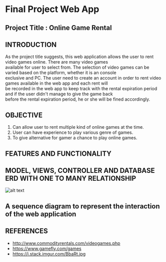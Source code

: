 # Final Project Web App

## Project Title : Online Game Rental

## INTRODUCTION
As the project title suggests, this web application allows the user to rent video games online. There are many video games  
available for user to select from. The selection of video games can be varied based on the platform, whether it is an console  
exclusive and PC. The user need to create an account in order to rent video games available in the web app and each rent will  
be recorded in the web app to keep track with the rental expiration period and if the user didn't manage to give the game back  
before the rental expiration period, he or she will be fined accordingly. 
## OBJECTIVE
1. Can allow user to rent multiple kind of online games at the time.
2. User can have experience to play various genre of games.
3. To give alternative for gamer a chance to play online games.

## FEATURES AND FUNCTIONALITY

## MODEL, VIEWS, CONTROLLER AND DATABASE ERD WITH ONE TO MANY RELATIONSHIP
![alt text](https://github.com/SyahrilDanial/Final-Project-Web-App/main/Capture.JPG?raw=true)

## A sequence	diagram	to	represent	the	interaction	of	the	web	application

## REFERENCES

- http://www.commodityrentals.com/videogames.php
- https://www.gamefly.com/games
- https://i.stack.imgur.com/BbaRt.jpg

